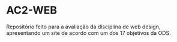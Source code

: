 # AC2-WEB


Repositório feito para a avaliação da disciplina de web design, apresentando um site de acordo com um dos 17 objetivos da ODS.

